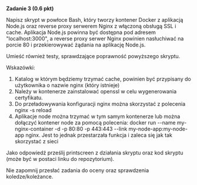 **Zadanie 3 (0.6 pkt)**

Napisz skrypt w powłoce Bash, który tworzy kontener Docker z aplikacją Node.js oraz reverse proxy serwerem Nginx z włączoną obsługą SSL i cache. Aplikacja Node.js powinna być dostępna pod adresem "localhost:3000", a reverse proxy serwer Nginx powinien nasłuchiwać na porcie 80 i przekierowywać żądania na aplikację Node.js.

Umieść również testy, sprawdzające poprawność powyższego skryptu.

Wskazówki: 

1. Katalog w którym będziemy trzymać cache, powinien być przypisany do użytkownika o nazwie nginx (który istnieje)
2. Należy w kontenerze zainstalować openssl w celu wygenerowania certyfikatu.
3. Do przeładowywania konfiguracji nginx można skorzystać z polecenia nginx -s reload
4. Aplikacje node można trzymać w tym samym kontenerze lub można dołączyć kontener node za pomocą polecenia: docker run --name my-nginx-container -d -p 80:80 -p 443:443 --link my-node-app:my-node-app nginx. Jest to jednak przestarzała funkcja i zaleca się jak tak skorzystać z sieci

Jako odpowiedź prześlij printscreen z działania skryptu oraz kod skryptu (może być w postaci linku do repozytorium).

Nie zapomnij przesłać zadania do oceny oraz sprawdzenia koledze/koleżance.
